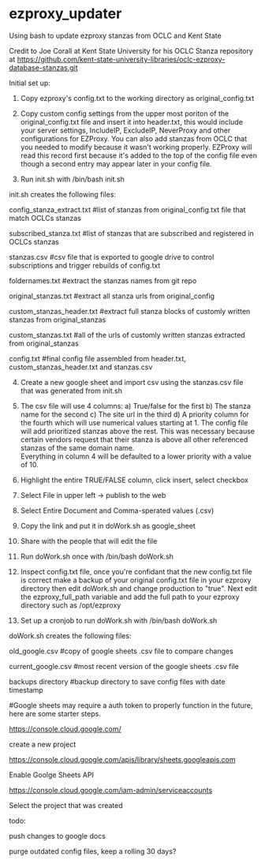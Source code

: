 # ezproxy_updater
Using bash to update ezproxy stanzas from OCLC and Kent State

Credit to Joe Corall at Kent State University for his OCLC Stanza repository at https://github.com/kent-state-university-libraries/oclc-ezproxy-database-stanzas.git

Initial set up:

1) Copy ezproxy's config.txt to the working directory as original_config.txt

2) Copy custom config settings from the upper most poriton of the original_config.txt file and insert it into header.txt, this would include your server settings, IncludeIP, ExcludeIP, NeverProxy and other configurations for EZProxy.  You can also add stanzas from OCLC that you needed to modify because it wasn't working properly. EZProxy will read this record first because it's added to the top of the config file even though a second entry may appear later in your config file.

3) Run init.sh with /bin/bash init.sh

init.sh creates the following files:

  config_stanza_extract.txt    #list of stanzas from original_config.txt file that match OCLCs stanzas

  subscribed_stanza.txt        #list of stanzas that are subscribed and registered in OCLCs stanzas

  stanzas.csv                  #csv file that is exported to google drive to control subscriptions and trigger rebuilds of config.txt

  foldernames.txt              #extract the stanzas names from git repo

  original_stanzas.txt         #extract all stanza urls from original_config

  custom_stanzas_header.txt    #extract full stanza blocks of customly written stanzas from original_stanzas

  custom_stanzas.txt           #all of the urls of customly written stanzas extracted from original_stanzas

  config.txt                   #final config file assembled from header.txt, custom_stanzas_header.txt and stanzas.csv


4) Create a new google sheet and import csv using the stanzas.csv file that was generated from init.sh

5) The csv file will use 4 columns:
   a) True/false for the first
   b) The stanza name for the second
   c) The site url in the third 
   d) A priority column for the fourth which will use numerical values starting at 1. The config file will add prioritized stanzas above the rest.
      This was necessary because certain vendors request that their stanza is above all other referenced stanzas of the same domain name.  
      Everything in column 4 will be defaulted to a lower priority with a value of 10.

6) Highlight the entire TRUE/FALSE column, click insert, select checkbox

7) Select File in upper left -> publish to the web

8) Select Entire Document and Comma-sperated values (.csv)

9) Copy the link and put it in doWork.sh as google_sheet

10) Share with the people that will edit the file

11) Run doWork.sh once with /bin/bash doWork.sh

12) Inspect config.txt file, once you're confidant that the new config.txt file is correct make a backup of your original config.txt file in your ezproxy directory then edit doWork.sh and change production to "true".  Next edit the ezproxy_full_path variable and add the full path to your ezproxy directory such as /opt/ezproxy

13) Set up a cronjob to run doWork.sh with /bin/bash doWork.sh


doWork.sh creates the following files:

  old_google.csv                #copy of google sheets .csv file to compare changes

  current_google.csv            #most recent version of the google sheets .csv file

  backups directory             #backup directory to save config files with date timestamp


#Google sheets may require a auth token to properly function in the future, here are some starter steps.

https://console.cloud.google.com/

create a new project

https://console.cloud.google.com/apis/library/sheets.googleapis.com

Enable Goolge Sheets API

https://console.cloud.google.com/iam-admin/serviceaccounts

Select the project that was created

todo:

push changes to google docs

purge outdated config files, keep a rolling 30 days?
